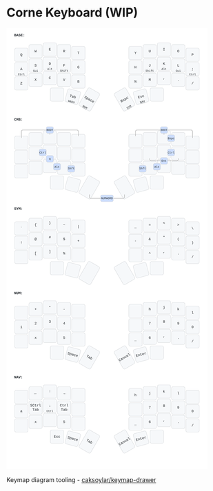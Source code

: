 # Corne Keyboard (WIP)

![](./keymap-diagram.svg)

Keymap diagram tooling - [caksoylar/keymap-drawer](https://github.com/caksoylar/keymap-drawer)

